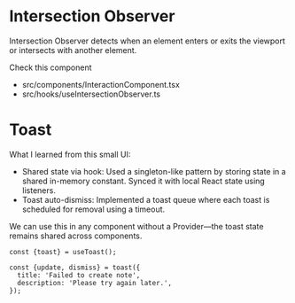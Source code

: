 # Intersection Observer

Intersection Observer detects when an element enters or exits the viewport or intersects with another element.

Check this component

- src/components/InteractionComponent.tsx
- src/hooks/useIntersectionObserver.ts

# Toast

What I learned from this small UI:

- Shared state via hook: Used a singleton-like pattern by storing state in a shared in-memory constant. Synced it with local React state using listeners.
- Toast auto-dismiss: Implemented a toast queue where each toast is scheduled for removal using a timeout.

We can use this in any component without a Provider—the toast state remains shared across components.

```tsx
const {toast} = useToast();

const {update, dismiss} = toast({
  title: 'Failed to create note',
  description: 'Please try again later.',
});
```
